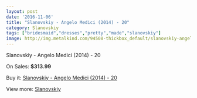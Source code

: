 ```yaml
---
layout: post
date: '2016-11-06'
title: "Slanovskiy - Angelo Medici (2014) - 20"
category: Slanovskiy
tags: ["bridesmaid","dresses","pretty","made","slanovskiy"]
image: http://img.metalkind.com/94508-thickbox_default/slanovskiy-angelo-medici-2014-20.jpg
---
```

Slanovskiy - Angelo Medici (2014) - 20

On Sales: **$313.99**
<a href="https://www.metalkind.com/en/slanovskiy/22087-slanovskiy-angelo-medici-2014-20.html"><amp-img layout="responsive" width="600" height="600" src="//img.metalkind.com/94508-thickbox_default/slanovskiy-angelo-medici-2014-20.jpg" alt="Slanovskiy - Angelo Medici (2014) - 20 0" /></a>
<a href="https://www.metalkind.com/en/slanovskiy/22087-slanovskiy-angelo-medici-2014-20.html"><amp-img layout="responsive" width="600" height="600" src="//img.metalkind.com/94509-thickbox_default/slanovskiy-angelo-medici-2014-20.jpg" alt="Slanovskiy - Angelo Medici (2014) - 20 1" /></a>
<a href="https://www.metalkind.com/en/slanovskiy/22087-slanovskiy-angelo-medici-2014-20.html"><amp-img layout="responsive" width="600" height="600" src="//img.metalkind.com/94510-thickbox_default/slanovskiy-angelo-medici-2014-20.jpg" alt="Slanovskiy - Angelo Medici (2014) - 20 2" /></a>
<a href="https://www.metalkind.com/en/slanovskiy/22087-slanovskiy-angelo-medici-2014-20.html"><amp-img layout="responsive" width="600" height="600" src="//img.metalkind.com/94511-thickbox_default/slanovskiy-angelo-medici-2014-20.jpg" alt="Slanovskiy - Angelo Medici (2014) - 20 3" /></a>
<a href="https://www.metalkind.com/en/slanovskiy/22087-slanovskiy-angelo-medici-2014-20.html"><amp-img layout="responsive" width="600" height="600" src="//img.metalkind.com/94512-thickbox_default/slanovskiy-angelo-medici-2014-20.jpg" alt="Slanovskiy - Angelo Medici (2014) - 20 4" /></a>
<a href="https://www.metalkind.com/en/slanovskiy/22087-slanovskiy-angelo-medici-2014-20.html"><amp-img layout="responsive" width="600" height="600" src="//img.metalkind.com/94513-thickbox_default/slanovskiy-angelo-medici-2014-20.jpg" alt="Slanovskiy - Angelo Medici (2014) - 20 5" /></a>
<a href="https://www.metalkind.com/en/slanovskiy/22087-slanovskiy-angelo-medici-2014-20.html"><amp-img layout="responsive" width="600" height="600" src="//img.metalkind.com/94514-thickbox_default/slanovskiy-angelo-medici-2014-20.jpg" alt="Slanovskiy - Angelo Medici (2014) - 20 6" /></a>

Buy it: [Slanovskiy - Angelo Medici (2014) - 20](https://www.metalkind.com/en/slanovskiy/22087-slanovskiy-angelo-medici-2014-20.html "Slanovskiy - Angelo Medici (2014) - 20")

View more: [Slanovskiy](https://www.metalkind.com/en/180-slanovskiy "Slanovskiy")